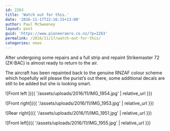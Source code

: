 ```yaml
---
id: 2263
title: 'Watch out for this.'
date: '2016-11-17T22:16:15+13:00'
author: Paul McSweeney
layout: post
guid: 'https://www.pioneeraero.co.nz/?p=2263'
permalink: /2016/11/17/watch-out-for-this/
categories: news
---
```


After undergoing some repairs and a full strip and repaint Strikemaster 72 (ZK-BAC) is almost ready to return to the air.

The aircraft has been repainted back to the genuine RNZAF colour scheme which hopefully will please the purist’s out there, some additional decals are still to be added but she is looking smart.

![Front left ]({{ '/assets/uploads/2016/11/IMG_1954.jpg' | relative_url }})

![Front right]({{ '/assets/uploads/2016/11/IMG_1953.jpg' | relative_url }})

![Rear right]({{ '/assets/uploads/2016/11/IMG_1951.jpg' | relative_url }})

![Front left]({{ '/assets/uploads/2016/11/IMG_1955.jpg' | relative_url }})
